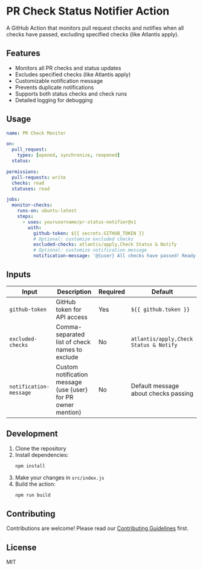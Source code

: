 # PR Check Status Notifier Action

A GitHub Action that monitors pull request checks and notifies when all checks have passed, excluding specified checks (like Atlantis apply).

## Features

- Monitors all PR checks and status updates
- Excludes specified checks (like Atlantis apply)
- Customizable notification message
- Prevents duplicate notifications
- Supports both status checks and check runs
- Detailed logging for debugging

## Usage

```yaml
name: PR Check Monitor

on:
  pull_request:
    types: [opened, synchronize, reopened]
  status:

permissions:
  pull-requests: write
  checks: read
  statuses: read

jobs:
  monitor-checks:
    runs-on: ubuntu-latest
    steps:
      - uses: yourusername/pr-status-notifier@v1
        with:
          github-token: ${{ secrets.GITHUB_TOKEN }}
          # Optional: customize excluded checks
          excluded-checks: atlantis/apply,Check Status & Notify
          # Optional: customize notification message
          notification-message: '@{user} All checks have passed! Ready for review! 🎉'
```

## Inputs

| Input | Description | Required | Default |
|-------|-------------|----------|---------|
| `github-token` | GitHub token for API access | Yes | `${{ github.token }}` |
| `excluded-checks` | Comma-separated list of check names to exclude | No | `atlantis/apply,Check Status & Notify` |
| `notification-message` | Custom notification message (use {user} for PR owner mention) | No | Default message about checks passing |

## Development

1. Clone the repository
2. Install dependencies:
   ```bash
   npm install
   ```
3. Make your changes in `src/index.js`
4. Build the action:
   ```bash
   npm run build
   ```

## Contributing

Contributions are welcome! Please read our [Contributing Guidelines](CONTRIBUTING.md) first.

## License

MIT
